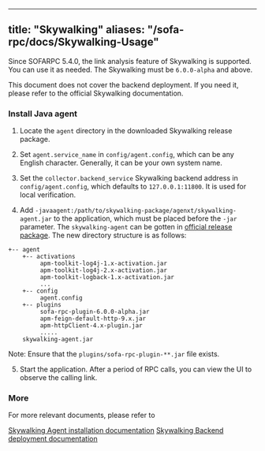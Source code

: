 
---
title: "Skywalking"
aliases: "/sofa-rpc/docs/Skywalking-Usage"
---


Since SOFARPC 5.4.0, the link analysis feature of Skywalking is supported. You can use it as needed. The Skywalking must be `6.0.0-alpha` and above. 

This document does not cover the backend deployment. If you need it, please refer to the official Skywalking documentation.


### Install Java agent
1. Locate the `agent` directory in the downloaded Skywalking release package.

2. Set `agent.service_name` in `config/agent.config`, which can be any English character. Generally, it can be your own system name.

3. Set the `collector.backend_service` Skywalking backend address in `config/agent.config`, which defaults to `127.0.0.1:11800`. It is used for local verification.

4. Add `-javaagent:/path/to/skywalking-package/agenxt/skywalking-agent.jar` to the application, which must be placed before the `-jar` parameter.
The `skywalking-agent` can be gotten in [official release package](http://skywalking.apache.org/downloads/). The new directory structure is as follows:
```
+-- agent
    +-- activations
         apm-toolkit-log4j-1.x-activation.jar
         apm-toolkit-log4j-2.x-activation.jar
         apm-toolkit-logback-1.x-activation.jar
         ...
    +-- config
         agent.config
    +-- plugins
         sofa-rpc-plugin-6.0.0-alpha.jar
         apm-feign-default-http-9.x.jar
         apm-httpClient-4.x-plugin.jar
         .....
    skywalking-agent.jar
```
Note: Ensure that the `plugins/sofa-rpc-plugin-**.jar` file exists.

5. Start the application. After a period of RPC calls, you can view the UI to observe the calling link.


### More

For more relevant documents, please refer to

[Skywalking Agent installation documentation](https://github.com/apache/incubator-skywalking/blob/master/docs/en/setup/service-agent/java-agent/README.md)
[Skywalking Backend deployment documentation](https://github.com/apache/incubator-skywalking/blob/master/docs/en/setup/backend/backend-ui-setup.md)